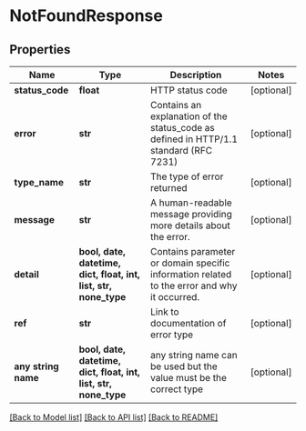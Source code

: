 # NotFoundResponse


## Properties
Name | Type | Description | Notes
------------ | ------------- | ------------- | -------------
**status_code** | **float** | HTTP status code | [optional] 
**error** | **str** | Contains an explanation of the status_code as defined in HTTP/1.1 standard (RFC 7231) | [optional] 
**type_name** | **str** | The type of error returned | [optional] 
**message** | **str** | A human-readable message providing more details about the error. | [optional] 
**detail** | **bool, date, datetime, dict, float, int, list, str, none_type** | Contains parameter or domain specific information related to the error and why it occurred. | [optional] 
**ref** | **str** | Link to documentation of error type | [optional] 
**any string name** | **bool, date, datetime, dict, float, int, list, str, none_type** | any string name can be used but the value must be the correct type | [optional]

[[Back to Model list]](../../README.md#documentation-for-models) [[Back to API list]](../../README.md#documentation-for-api-endpoints) [[Back to README]](../../README.md)


